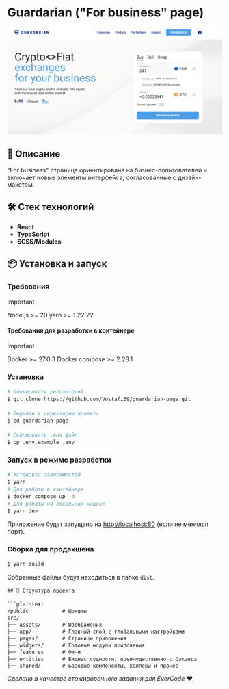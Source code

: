 # Guardarian ("For business" page)

![Logo or Banner](./examples/banner.png)

## 🚀 Описание

"For business" страница ориентирована на бизнес-пользователей и включает новые элементы интерфейса, согласованные с дизайн-макетом.

## 🛠️ Стек технологий

- **React**
- **TypeScript**
- **SCSS/Modules**

## 📦 Установка и запуск

### Требования

> [!IMPORTANT]
> Node.js >= 20
> yarn >= 1.22.22

#### Требования для разработки в контейнере

> [!IMPORTANT]
> Docker >= 27.0.3
> Docker compose >= 2.28.1

### Установка

```bash
# Клонировать репозиторий
$ git clone https://github.com/Vostafi69/guardarian-page.git

# Перейти в директорию проекта
$ cd guardarian-page

# Скопировать .env файл
$ cp .env.example .env
```

### Запуск в режиме разработки

```bash
# Установка зависимостей
$ yarn
# Для работы в контейнере
$ docker compose up -d
# Для работы на локальной машине
$ yarn dev
```

Приложение будет запущено на [http://localhost:80](http://localhost:80) (если не менялся порт).

### Сборка для продакшена

```bash
$ yarn build
```

Собранные файлы будут находиться в папке `dist`.

````
## 📂 Структура проекта

```plaintext
/public           # Шрифты
src/
├── assets/       # Изображения
├── app/          # Главный слой с глобальными настройками
├── pages/        # Страницы приложения
├── widgets/      # Готовые модули приложения
├── features      # Фичи
├── entities      # Бищнес сущности, преимущественно с бэкэнда
├── shared/       # Базовые компоненты, хелперы и прочее
````

_Сделано в качестве стажировочного задания для EverCode ❤️._
